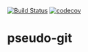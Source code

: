 [![Build Status](https://travis-ci.org/no-pointer/pseudo-git.svg?branch=master)](https://travis-ci.org/no-pointer/pseudo-git)  [![codecov](https://codecov.io/gh/no-pointer/pseudo-git/branch/master/graph/badge.svg)](https://codecov.io/gh/no-pointer/pseudo-git)


# pseudo-git
